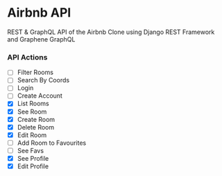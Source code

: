 # Airbnb API

REST & GraphQL API of the Airbnb Clone using Django REST Framework and Graphene GraphQL

### API Actions

- [ ] Filter Rooms
- [ ] Search By Coords
- [ ] Login
- [ ] Create Account
- [x] List Rooms
- [x] See Room
- [x] Create Room
- [x] Delete Room
- [x] Edit Room
- [ ] Add Room to Favourites
- [ ] See Favs
- [x] See Profile
- [x] Edit Profile
